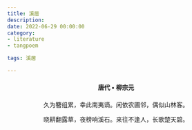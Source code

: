 ```yaml
---
title: 溪居
description:
date: 2022-06-29 00:00:00
category:
- literature
- tangpoem

tags: 溪居

---
```


<div id="poem-author">
唐代 • 柳宗元
</div>
<div id="poem-body">
<p class="poem-paragraph">久为簪组累，幸此南夷谪。闲依农圃邻，偶似山林客。</p>
<p class="poem-paragraph">晓耕翻露草，夜榜响溪石。来往不逢人，长歌楚天碧。</p>

</div>

<style>

#poem-author {
    width: 100%;
    text-align: center;
    margin: 20px 0;
    font-weight: bold;
}
#poem-body {
    width: 100%;
    text-align: center;
}
.poem-paragraph {
    font-family: "仿宋"
}

</style>